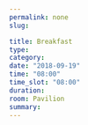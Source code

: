 ```yaml
---
permalink: none
slug:

title: Breakfast
type:
category:
date: "2018-09-19"
time: "08:00"
time_slot: "08:00"
duration:
room: Pavilion
summary:
---
```

